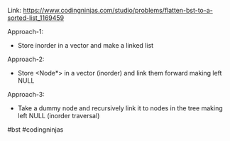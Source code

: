 Link: https://www.codingninjas.com/studio/problems/flatten-bst-to-a-sorted-list_1169459 

Approach-1:
- Store inorder in a vector and make a linked list

Approach-2:
- Store <Node*> in a vector (inorder) and link them forward making left NULL

Approach-3:
- Take a dummy node and recursively link it to nodes in the tree making left NULL (inorder traversal)

#bst #codingninjas 